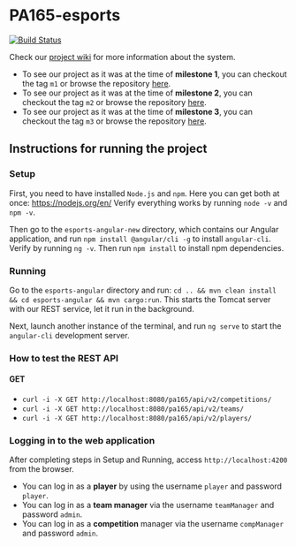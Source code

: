 # PA165-esports

[![Build Status](https://travis-ci.com/kaprijela/PA165-esports.svg?branch=main)](https://travis-ci.com/kaprijela/PA165-esports)

Check our [project wiki](https://github.com/kaprijela/PA165-esports/wiki) for more information about the system.

- To see our project as it was at the time of **milestone 1**, you can checkout the tag `m1` or browse the
  repository [here](https://github.com/kaprijela/PA165-esports/tree/m1).
- To see our project as it was at the time of **milestone 2**, you can checkout the tag `m2` or browse the
  repository [here](https://github.com/kaprijela/PA165-esports/tree/m2).
- To see our project as it was at the time of **milestone 3**, you can checkout the tag `m3` or browse the
  repository [here](https://github.com/kaprijela/PA165-esports/tree/m3).

## Instructions for running the project

### Setup

First, you need to have installed `Node.js` and `npm`. Here you can get both at once: https://nodejs.org/en/
Verify everything works by running `node -v` and `npm -v`.

Then go to the `esports-angular-new` directory, which contains our Angular application, and
run `npm install @angular/cli -g` to install `angular-cli`. Verify by running `ng -v`. Then run `npm install` to install
npm dependencies.

### Running

Go to the `esports-angular` directory and run: `cd .. && mvn clean install && cd esports-angular && mvn cargo:run`. This
starts the Tomcat server with our REST service, let it run in the background.

Next, launch another instance of the terminal, and run `ng serve` to start the `angular-cli` development server.

### How to test the REST API

#### GET

- `curl -i -X GET http://localhost:8080/pa165/api/v2/competitions/`
- `curl -i -X GET http://localhost:8080/pa165/api/v2/teams/`
- `curl -i -X GET http://localhost:8080/pa165/api/v2/players/`

### Logging in to the web application

After completing steps in Setup and Running, access `http://localhost:4200` from the browser.

- You can log in as a **player** by using the username `player` and password `player`.
- You can log in as a **team manager** via the username `teamManager` and password `admin`.
- You can log in as a **competition** manager via the username `compManager` and password `admin`.
